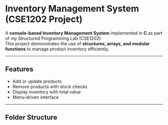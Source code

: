 # Inventory Management System (CSE1202 Project)

A **console-based Inventory Management System** implemented in **C** as part of my Structured Programming Lab (CSE1202).  
This project demonstrates the use of **structures, arrays, and modular functions** to manage product inventory efficiently.

---

## Features
- Add or update products  
- Remove products with stock checks  
- Display inventory with total value  
- Menu-driven interface

---

## Folder Structure

